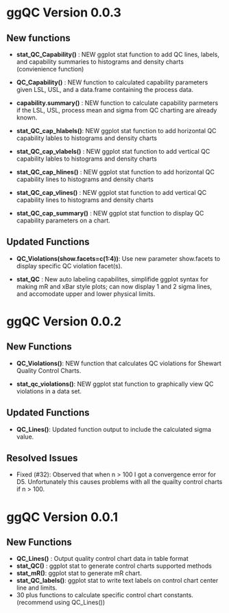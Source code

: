 
ggQC Version 0.0.3
==================

New functions
-------------

-   **stat\_QC\_Capability()** : NEW ggplot stat function to add QC lines, labels, and capability summaries to histograms and density charts (convienience function)

-   **QC\_Capability()** : NEW function to calculated capability parameters given LSL, USL, and a data.frame containing the process data.

-   **capability.summary()** : NEW function to calculate capability parmeters if the LSL, USL, process mean and sigma from QC charting are already known.

-   **stat\_QC\_cap\_hlabels()**: NEW ggplot stat function to add horizontal QC capability lables to histograms and density charts

-   **stat\_QC\_cap\_vlabels()** : NEW ggplot stat function to add vertical QC capability lables to histograms and density charts

-   **stat\_QC\_cap\_hlines()** : NEW ggplot stat function to add horizontal QC capability lines to histograms and density charts

-   **stat\_QC\_cap\_vlines()** : NEW ggplot stat function to add vertical QC capability lines to histograms and density charts

-   **stat\_QC\_cap\_summary()** : NEW ggplot stat function to display QC capability parameters on a chart.

Updated Functions
-----------------

-   **QC\_Violations(show.facets=c(1:4))**: Use new parameter show.facets to display specific QC violation facet(s).

-   **stat\_QC** : New auto labeling capabilites, simplifide ggplot syntax for making mR and xBar style plots; can now display 1 and 2 sigma lines, and accomodate upper and lower physical limits.

ggQC Version 0.0.2
==================

New Functions
-------------

-   **QC\_Violations()**: NEW function that calculates QC violations for Shewart Quality Control Charts.

-   **stat\_qc\_violations()**: NEW ggplot stat function to graphically view QC violations in a data set.

Updated Functions
-----------------

-   **QC\_Lines()**: Updated function output to include the calculated sigma value.

Resolved Issues
---------------

-   Fixed (\#32): Observed that when n &gt; 100 I got a convergence error for D5. Unfortunately this causes problems with all the quailty control charts if n &gt; 100.

ggQC Version 0.0.1
==================

New Functions
-------------

-   **QC\_Lines()** : Output quality control chart data in table format
-   **stat\_QC()** : ggplot stat to generate control charts supported methods
-   **stat\_mR()**: ggplot stat to generate mR chart.
-   **stat\_QC\_labels()**: ggplot stat to write text labels on control chart center line and limits.
-   30 plus functions to calculate specific control chart constants. (recommend using QC\_Lines())
